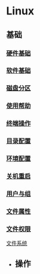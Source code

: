 # Linux

## 基础

### [硬件基础](1.Basic\硬件基础.md)

### [软件基础](1.Basic\软件基础.md)

### [磁盘分区](1.Basic\磁盘分区.md)

### [使用帮助](1.Basic\使用帮助.md)

### [终端操作](1.Basic\终端操作.md)

### [目录配置](1.Basic\目录配置.md)

### [环境配置](1.Basic\环境配置.md)

### [关机重启](1.Basic\关机重启.md)

### [用户与组](1.Basic\用户与组.md)

### [文件属性](1.Basic\文件属性.md)

### [文件权限](1.Basic\文件权限.md)

[文件系统](1.Basic\文件系统.md)

* ## 操作


